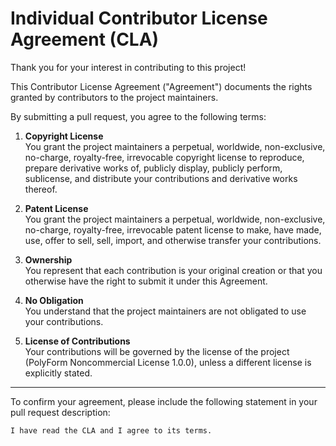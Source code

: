 # Individual Contributor License Agreement (CLA)

Thank you for your interest in contributing to this project!

This Contributor License Agreement ("Agreement") documents the rights granted by contributors to the project maintainers.

By submitting a pull request, you agree to the following terms:

1. **Copyright License**  
   You grant the project maintainers a perpetual, worldwide, non-exclusive, no-charge, royalty-free, irrevocable copyright license to reproduce, prepare derivative works of, publicly display, publicly perform, sublicense, and distribute your contributions and derivative works thereof.

2. **Patent License**  
   You grant the project maintainers a perpetual, worldwide, non-exclusive, no-charge, royalty-free, irrevocable patent license to make, have made, use, offer to sell, sell, import, and otherwise transfer your contributions.

3. **Ownership**  
   You represent that each contribution is your original creation or that you otherwise have the right to submit it under this Agreement.

4. **No Obligation**  
   You understand that the project maintainers are not obligated to use your contributions.

5. **License of Contributions**  
   Your contributions will be governed by the license of the project (PolyForm Noncommercial License 1.0.0), unless a different license is explicitly stated.

---

To confirm your agreement, please include the following statement in your pull request description:

```
I have read the CLA and I agree to its terms.
```
